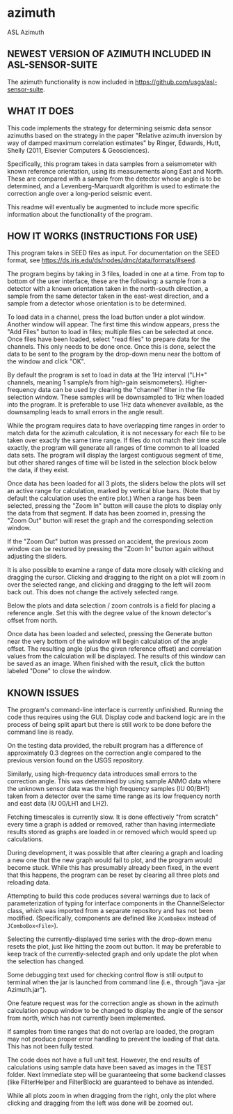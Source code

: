 azimuth
=======

ASL Azimuth

NEWEST VERSION OF AZIMUTH INCLUDED IN ASL-SENSOR-SUITE
------
The azimuth functionality is now included in https://github.com/usgs/asl-sensor-suite.  






WHAT IT DOES
------

This code implements the strategy for determining seismic data sensor azimuths 
based on the strategy in the paper "Relative azimuth inversion by way of damped
maximum correlation estimates" by Ringer, Edwards, Hutt, Shelly (2011, Elsevier 
Computers & Geosciences).

Specifically, this program takes in data samples from a seismometer with known 
reference orientation, using its measurements along East and North. These are
compared with a sample from the detector whose angle is to be determined, and
a Levenberg-Marquardt algorithm is used to estimate the correction angle over
a long-period seismic event.

This readme will eventually be augmented to include more specific information about the functionality of the program.

HOW IT WORKS (INSTRUCTIONS FOR USE)
------

This program takes in SEED files as input. For documentation on the SEED format, see https://ds.iris.edu/ds/nodes/dmc/data/formats/#seed.

The program begins by taking in 3 files, loaded in one at a time. From top to bottom of the user interface, these are the following: a sample from a detector with a known orientation taken in the north-south direction, a sample from the same detector taken in the east-west direction, and a sample from a detector whose orientation is to be determined.

To load data in a channel, press the load button under a plot window. Another window will appear. The first time this window appears, press the "Add Files" button to load in files; multiple files can be selected at once. Once files have been loaded, select "read files" to prepare data for the channels. This only needs to be done once. Once this is done, select the data to be sent to the program by the drop-down menu near the bottom of the window and click "OK".

By default the program is set to load in data at the 1Hz interval ("LH*" channels, meaning 1 sample/s from high-gain seismometers). Higher-frequency data can be used by clearing the "channel" filter in the file selection window. These samples will be downsampled to 1Hz when loaded into the program. It is preferable to use 1Hz data whenever available, as the downsampling leads to small errors in the angle result.

While the program requires data to have overlapping time ranges in order to match data for the azimuth calculation, it is not necessary for each file to be taken over exactly the same time range. If files do not match their time scale exactly, the program will generate all ranges of time common to all loaded data sets. The program will display the largest contiguous segment of time, but other shared ranges of time will be listed in the selection block below the data, if they exist.

Once data has been loaded for all 3 plots, the sliders below the plots will set an active range for calculation, marked by vertical blue bars. (Note that by default the calculation uses the entire plot.) When a range has been selected, pressing the "Zoom In" button will cause the plots to display only the data from that segment. If data has been zoomed in, pressing the "Zoom Out" button will reset the graph and the corresponding selection window.

If the "Zoom Out" button was pressed on accident, the previous zoom window can be restored by pressing the "Zoom In" button again without adjusting the sliders.

It is also possible to examine a range of data more closely with clicking and dragging the cursor. Clicking and dragging to the right on a plot will zoom in over the selected range, and clicking and dragging to the left will zoom back out. This does not change the actively selected range.

Below the plots and data selection / zoom controls is a field for placing a reference angle. Set this with the degree value of the known detector's offset from north.

Once data has been loaded and selected, pressing the Generate button near the very bottom of the window will begin calculation of the angle offset. The resulting angle (plus the given reference offset) and correlation values from the calculation will be displayed. The results of this window can be saved as an image. When finished with the result, click the button labeled "Done" to close the window.

KNOWN ISSUES
------

The program's command-line interface is currently unfinished. Running the code thus requires using the GUI. Display code and backend logic are in the process of being split apart but there is still work to be done before the command line is ready.

On the testing data provided, the rebuilt program has a difference of approximately 0.3 degrees on the correction angle compared to the previous version found on the USGS repository.

Similarly, using high-frequency data introduces small errors to the correction angle. This was determined by using sample ANMO data where the unknown sensor data was the high frequency samples (IU 00/BH1) taken from a detector over the same time range as its low frequency north and east data (IU 00/LH1 and LH2).

Fetching timescales is currently slow. It is done effectively "from scratch" every time a graph is added or removed, rather than having intermediate results stored as graphs are loaded in or removed which would speed up calculations.

During development, it was possible that after clearing a graph and loading a new one that the new graph would fail to plot, and the program would become stuck. While this has presumably already been fixed, in the event that this happens, the program can be reset by clearing all three plots and reloading data.

Attempting to build this code produces several warnings due to lack of parameterization of typing for interface components in the ChannelSelector class, which was imported from a separate repository and has not been modified. (Specifically, components are defined like `JComboBox` instead of `JComboBox<File>`).

Selecting the currently-displayed time series with the drop-down menu resets the plot, just like hitting the zoom out button. It may be preferable to keep track of the currently-selected graph and only update the plot when the selection has changed.

Some debugging text used for checking control flow is still output to terminal when the jar is launched from command line (i.e., through "java -jar Azimuth.jar").

One feature request was for the correction angle as shown in the azimuth calculation popup window to be changed to display the angle of the sensor from north, which has not currently been implemented.

If samples from time ranges that do not overlap are loaded, the program may not produce proper error handling to prevent the loading of that data. This has not been fully tested.

The code does not have a full unit test. However, the end results of calculations using sample data have been saved as images in the TEST folder. Next immediate step will be guaranteeing that some backend classes (like FilterHelper and FilterBlock) are guaranteed to behave as intended.

While all plots zoom in when dragging from the right, only the plot where clicking and dragging from the left was done will be zoomed out.
